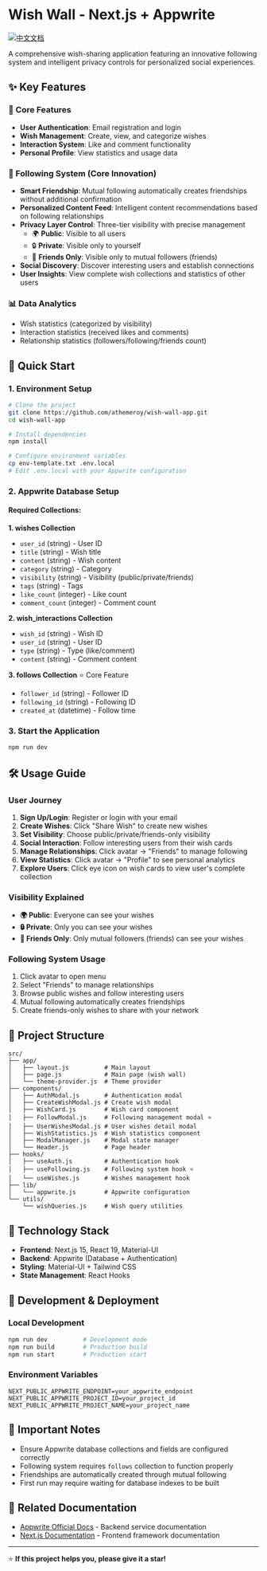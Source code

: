# Wish Wall - Next.js + Appwrite

[![中文文档](https://img.shields.io/badge/文档-中文-blue)](README_cn.md)

A comprehensive wish-sharing application featuring an innovative following system and intelligent privacy controls for personalized social experiences.

## ✨ Key Features

### 🎯 Core Features
- **User Authentication**: Email registration and login
- **Wish Management**: Create, view, and categorize wishes
- **Interaction System**: Like and comment functionality
- **Personal Profile**: View statistics and usage data

### 👥 Following System (Core Innovation)
- **Smart Friendship**: Mutual following automatically creates friendships without additional confirmation
- **Personalized Content Feed**: Intelligent content recommendations based on following relationships
- **Privacy Layer Control**: Three-tier visibility with precise management
  - 🌍 **Public**: Visible to all users
  - 🔒 **Private**: Visible only to yourself
  - 👥 **Friends Only**: Visible only to mutual followers (friends)
- **Social Discovery**: Discover interesting users and establish connections
- **User Insights**: View complete wish collections and statistics of other users

### 📊 Data Analytics
- Wish statistics (categorized by visibility)
- Interaction statistics (received likes and comments)
- Relationship statistics (followers/following/friends count)

## 🚀 Quick Start

### 1. Environment Setup
```bash
# Clone the project
git clone https://github.com/athemeroy/wish-wall-app.git
cd wish-wall-app

# Install dependencies
npm install

# Configure environment variables
cp env-template.txt .env.local
# Edit .env.local with your Appwrite configuration
```

### 2. Appwrite Database Setup

#### Required Collections:

**1. wishes Collection**
- `user_id` (string) - User ID
- `title` (string) - Wish title
- `content` (string) - Wish content
- `category` (string) - Category
- `visibility` (string) - Visibility (public/private/friends)
- `tags` (string) - Tags
- `like_count` (integer) - Like count
- `comment_count` (integer) - Comment count

**2. wish_interactions Collection**
- `wish_id` (string) - Wish ID
- `user_id` (string) - User ID
- `type` (string) - Type (like/comment)
- `content` (string) - Comment content

**3. follows Collection** ⭐ Core Feature
- `follower_id` (string) - Follower ID
- `following_id` (string) - Following ID
- `created_at` (datetime) - Follow time

### 3. Start the Application
```bash
npm run dev
```

## 🛠️ Usage Guide

### User Journey
1. **Sign Up/Login**: Register or login with your email
2. **Create Wishes**: Click "Share Wish" to create new wishes
3. **Set Visibility**: Choose public/private/friends-only visibility
4. **Social Interaction**: Follow interesting users from their wish cards
5. **Manage Relationships**: Click avatar → "Friends" to manage following
6. **View Statistics**: Click avatar → "Profile" to see personal analytics
7. **Explore Users**: Click eye icon on wish cards to view user's complete collection

### Visibility Explained
- **🌍 Public**: Everyone can see your wishes
- **🔒 Private**: Only you can see your wishes
- **👥 Friends Only**: Only mutual followers (friends) can see your wishes

### Following System Usage
1. Click avatar to open menu
2. Select "Friends" to manage relationships
3. Browse public wishes and follow interesting users
4. Mutual following automatically creates friendships
5. Create friends-only wishes to share with your network

## 📁 Project Structure

```
src/
├── app/
│   ├── layout.js          # Main layout
│   ├── page.js            # Main page (wish wall)
│   └── theme-provider.js  # Theme provider
├── components/
│   ├── AuthModal.js       # Authentication modal
│   ├── CreateWishModal.js # Create wish modal
│   ├── WishCard.js        # Wish card component
│   ├── FollowModal.js     # Following management modal ⭐
│   ├── UserWishesModal.js # User wishes detail modal
│   ├── WishStatistics.js  # Wish statistics component
│   ├── ModalManager.js    # Modal state manager
│   └── Header.js          # Page header
├── hooks/
│   ├── useAuth.js         # Authentication hook
│   ├── useFollowing.js    # Following system hook ⭐
│   └── useWishes.js       # Wishes management hook
├── lib/
│   └── appwrite.js        # Appwrite configuration
└── utils/
    └── wishQueries.js     # Wish query utilities
```

## 🎯 Technology Stack

- **Frontend**: Next.js 15, React 19, Material-UI
- **Backend**: Appwrite (Database + Authentication)
- **Styling**: Material-UI + Tailwind CSS
- **State Management**: React Hooks

## 🔧 Development & Deployment

### Local Development
```bash
npm run dev          # Development mode
npm run build        # Production build
npm run start        # Production start
```

### Environment Variables
```env
NEXT_PUBLIC_APPWRITE_ENDPOINT=your_appwrite_endpoint
NEXT_PUBLIC_APPWRITE_PROJECT_ID=your_project_id
NEXT_PUBLIC_APPWRITE_PROJECT_NAME=your_project_name
```

## 🚨 Important Notes

- Ensure Appwrite database collections and fields are configured correctly
- Following system requires `follows` collection to function properly
- Friendships are automatically created through mutual following
- First run may require waiting for database indexes to be built

## 📄 Related Documentation

- [Appwrite Official Docs](https://appwrite.io/docs) - Backend service documentation
- [Next.js Documentation](https://nextjs.org/docs) - Frontend framework documentation

---

⭐ **If this project helps you, please give it a star!**